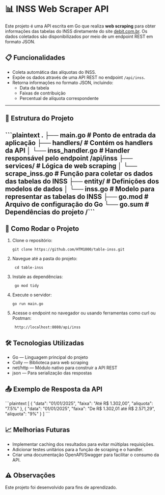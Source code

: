 # 📊 INSS Web Scraper API

Este projeto é uma API escrita em Go que realiza **web scraping** para obter informações das tabelas do INSS diretamente do site [debit.com.br](https://www.debit.com.br/tabelas/tabelas-inss). Os dados coletados são disponibilizados por meio de um endpoint REST em formato JSON.

## 📋 Funcionalidades

- Coleta automática das alíquotas do INSS.
- Expõe os dados através de uma API REST no endpoint `/api/inss`.
- Retorna informações no formato JSON, incluindo:
  - Data da tabela
  - Faixas de contribuição
  - Percentual de alíquota correspondente

---

## 📂 Estrutura do Projeto
\```plaintext
  .
  ├── main.go              # Ponto de entrada da aplicação
  ├── handlers/            # Contém os handlers da API
  │   └── inss_handler.go  # Handler responsável pelo endpoint /api/inss
  ├── services/            # Lógica de web scraping
  │   └── scrape_inss.go   # Função para coletar os dados das tabelas do INSS
  ├── entity/              # Definições dos modelos de dados
  │   └── inss.go          # Modelo para representar as tabelas do INSS
  ├── go.mod               # Arquivo de configuração do Go
  └── go.sum               # Dependências do projeto
/```
---

## 🚀 Como Rodar o Projeto

1. Clone o repositório:
   ```
   git clone https://github.com/HTM1000/table-inss.git

2. Navegue até a pasta do projeto:
   ```
    cd table-inss

3. Instale as dependências:
   ```
    go mod tidy

4. Execute o servidor:
   ```
   go run main.go

5. Acesse o endpoint no navegador ou usando ferramentas como curl ou Postman:
   ```
    http://localhost:8080/api/inss

## 🛠️ Tecnologias Utilizadas
 - Go — Linguagem principal do projeto
 - Colly — Biblioteca para web scraping
 - net/http — Módulo nativo para construir a API REST
 - json — Para serialização das respostas

## 📤 Exemplo de Resposta da API
\```plaintext
[
  {
    "data": "01/01/2025",
    "faixa": "Até R$ 1.302,00",
    "aliquota": "7.5%"
  },
  {
    "data": "01/01/2025",
    "faixa": "De R$ 1.302,01 até R$ 2.571,29",
    "aliquota": "9%"
  }
]
\```

## 📈 Melhorias Futuras
- Implementar caching dos resultados para evitar múltiplas requisições.
- Adicionar testes unitários para a função de scraping e o handler.
- Criar uma documentação OpenAPI/Swagger para facilitar o consumo da API.

## ⚠️ Observações
Este projeto foi desenvolvido para fins de aprendizado.